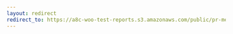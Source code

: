 ```yaml
---
layout: redirect
redirect_to: https://a8c-woo-test-reports.s3.amazonaws.com/public/pr-merge/45261/api/index.html
---
```

